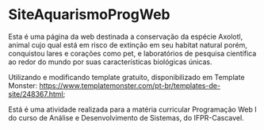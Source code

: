 # SiteAquarismoProgWeb

Esta é uma página da web destinada a conservação da espécie Axolotl, animal cujo qual está em risco de extinção em seu habitat natural porém, conquistou lares e corações como pet, e laboratórios de pesquisa científica ao redor do mundo por suas características biológicas únicas.  

Utilizando e modificando template gratuito, disponibilizado em Template Monster: https://www.templatemonster.com/pt-br/templates-de-site/248367.html; 

Está é uma atividade realizada para a matéria curricular Programação Web I do curso de Análise e Desenvolvimento de Sistemas, do IFPR-Cascavel. 
